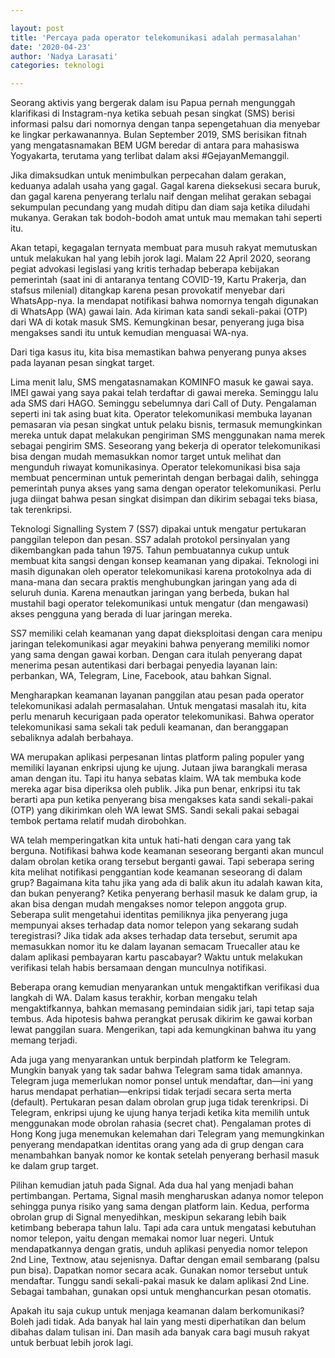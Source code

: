 ```yaml
--- 

layout: post 
title: 'Percaya pada operator telekomunikasi adalah permasalahan' 
date: '2020-04-23' 
author: 'Nadya Larasati'
categories: teknologi

---
```


Seorang aktivis yang bergerak dalam isu Papua pernah mengunggah klarifikasi di Instagram-nya ketika sebuah pesan singkat (SMS) berisi informasi palsu dari nomornya dengan tanpa sepengetahuan dia menyebar ke lingkar perkawanannya. Bulan September 2019, SMS berisikan fitnah yang mengatasnamakan BEM UGM beredar di antara para mahasiswa Yogyakarta, terutama yang terlibat dalam aksi #GejayanMemanggil. 

Jika dimaksudkan untuk menimbulkan perpecahan dalam gerakan, keduanya adalah usaha yang gagal. Gagal karena dieksekusi secara buruk, dan gagal karena penyerang terlalu naif dengan melihat gerakan sebagai sekumpulan pecundang yang mudah ditipu dan diam saja ketika diludahi mukanya. Gerakan tak bodoh-bodoh amat untuk mau memakan tahi seperti itu.

Akan tetapi, kegagalan ternyata membuat para musuh rakyat memutuskan untuk melakukan hal yang lebih jorok lagi. Malam 22 April 2020, seorang pegiat advokasi legislasi yang kritis terhadap beberapa kebijakan pemerintah (saat ini di antaranya tentang COVID-19, Kartu Prakerja, dan stafsus milenial) ditangkap karena pesan provokatif menyebar dari WhatsApp-nya. Ia mendapat notifikasi bahwa nomornya tengah digunakan di WhatsApp (WA) gawai lain. Ada kiriman kata sandi sekali-pakai (OTP) dari WA di kotak masuk SMS. Kemungkinan besar, penyerang juga bisa mengakses sandi itu untuk kemudian menguasai WA-nya.

Dari tiga kasus itu, kita bisa memastikan bahwa penyerang punya akses pada layanan pesan singkat target.

Lima menit lalu, SMS mengatasnamakan KOMINFO masuk ke gawai saya. IMEI gawai yang saya pakai telah terdaftar di gawai mereka. Seminggu lalu ada SMS dari HAGO. Seminggu sebelumnya dari Call of Duty. Pengalaman seperti ini tak asing buat kita. Operator telekomunikasi membuka layanan pemasaran via pesan singkat untuk pelaku bisnis, termasuk memungkinkan mereka untuk dapat melakukan pengiriman SMS menggunakan nama merek sebagai pengirim SMS. Seseorang yang bekerja di operator telekomunikasi bisa dengan mudah memasukkan nomor target untuk melihat dan mengunduh riwayat komunikasinya. Operator telekomunikasi bisa saja membuat pencerminan untuk pemerintah dengan berbagai dalih, sehingga pemerintah punya akses yang sama dengan operator telekomunikasi. Perlu juga diingat bahwa pesan singkat disimpan dan dikirim sebagai teks biasa, tak terenkripsi. 

Teknologi Signalling System 7 (SS7) dipakai untuk mengatur pertukaran panggilan telepon dan pesan. SS7 adalah protokol persinyalan yang dikembangkan pada tahun 1975. Tahun pembuatannya cukup untuk membuat kita sangsi dengan konsep keamanan yang dipakai. Teknologi ini masih digunakan oleh operator telekomunikasi karena protokolnya ada di mana-mana dan secara praktis menghubungkan jaringan yang ada di seluruh dunia. Karena menautkan jaringan yang berbeda, bukan hal mustahil bagi operator telekomunikasi untuk mengatur (dan mengawasi) akses pengguna yang berada di luar jaringan mereka.

SS7 memiliki celah keamanan yang dapat dieksploitasi dengan cara menipu jaringan telekomunikasi agar meyakini bahwa penyerang memiliki nomor yang sama dengan gawai korban. Dengan cara itulah penyerang dapat menerima pesan autentikasi dari berbagai penyedia layanan lain: perbankan, WA, Telegram, Line, Facebook, atau bahkan Signal.

Mengharapkan keamanan layanan panggilan atau pesan pada operator telekomunikasi adalah permasalahan. Untuk mengatasi masalah itu, kita perlu menaruh kecurigaan pada operator telekomunikasi. Bahwa operator telekomunikasi sama sekali tak peduli keamanan, dan beranggapan sebaliknya adalah berbahaya.

WA merupakan aplikasi perpesanan lintas platform paling populer yang memiliki layanan enkripsi ujung ke ujung. Jutaan jiwa barangkali merasa aman dengan itu. Tapi itu hanya sebatas klaim. WA tak membuka kode mereka agar bisa diperiksa oleh publik. Jika pun benar, enkripsi itu tak berarti apa pun ketika penyerang bisa mengakses kata sandi sekali-pakai (OTP) yang dikirimkan oleh WA lewat SMS. Sandi sekali pakai sebagai tembok pertama relatif mudah dirobohkan. 

WA telah memperingatkan kita untuk hati-hati dengan cara yang tak berguna. Notifikasi bahwa kode keamanan seseorang berganti akan muncul dalam obrolan ketika orang tersebut berganti gawai. Tapi seberapa sering kita melihat notifikasi penggantian kode keamanan seseorang di dalam grup? Bagaimana kita tahu jika yang ada di balik akun itu adalah kawan kita, dan bukan penyerang? Ketika penyerang berhasil masuk ke dalam grup, ia akan bisa dengan mudah mengakses nomor telepon anggota grup. Seberapa sulit mengetahui identitas pemiliknya jika penyerang juga mempunyai akses terhadap data nomor telepon yang sekarang sudah teregistrasi? Jika tidak ada akses terhadap data tersebut, serumit apa memasukkan nomor itu ke dalam layanan semacam Truecaller atau ke dalam aplikasi pembayaran kartu pascabayar? Waktu untuk melakukan verifikasi telah habis bersamaan dengan munculnya notifikasi.

Beberapa orang kemudian menyarankan untuk mengaktifkan verifikasi dua langkah di WA. Dalam kasus terakhir, korban mengaku telah mengaktifkannya, bahkan memasang pemindaian sidik jari, tapi tetap saja tembus. Ada hipotesis bahwa perangkat perusak dikirim ke gawai korban lewat panggilan suara. Mengerikan, tapi ada kemungkinan bahwa itu yang memang terjadi.

Ada juga yang menyarankan untuk berpindah platform ke Telegram. Mungkin banyak yang tak sadar bahwa Telegram sama tidak amannya. Telegram juga memerlukan nomor ponsel untuk mendaftar, dan—ini yang harus mendapat perhatian—enkripsi tidak terjadi secara serta merta (default). Pertukaran pesan dalam obrolan grup juga tidak terenkripsi. Di Telegram, enkripsi ujung ke ujung hanya terjadi ketika kita memilih untuk menggunakan mode obrolan rahasia (secret chat). Pengalaman protes di Hong Kong juga menemukan kelemahan dari Telegram yang memungkinkan penyerang mendapatkan identitas orang yang ada di grup dengan cara menambahkan banyak nomor ke kontak setelah penyerang berhasil masuk ke dalam grup target.

Pilihan kemudian jatuh pada Signal. Ada dua hal yang menjadi bahan pertimbangan. Pertama, Signal masih mengharuskan adanya nomor telepon sehingga punya risiko yang sama dengan platform lain. Kedua, performa obrolan grup di Signal menyedihkan, meskipun sekarang lebih baik ketimbang beberapa tahun lalu. Tapi ada cara untuk mengatasi kebutuhan nomor telepon, yaitu dengan memakai nomor luar negeri. Untuk mendapatkannya dengan gratis, unduh aplikasi penyedia nomor telepon 2nd Line, Textnow, atau sejenisnya. Daftar dengan email sembarang (palsu pun bisa). Dapatkan nomor secara acak. Gunakan nomor tersebut untuk mendaftar. Tunggu sandi sekali-pakai masuk ke dalam aplikasi 2nd Line. Sebagai tambahan, gunakan opsi untuk menghancurkan pesan otomatis.

Apakah itu saja cukup untuk menjaga keamanan dalam berkomunikasi? Boleh jadi tidak. Ada banyak hal lain yang mesti diperhatikan dan belum dibahas dalam tulisan ini. Dan masih ada banyak cara bagi musuh rakyat untuk berbuat lebih jorok lagi.
